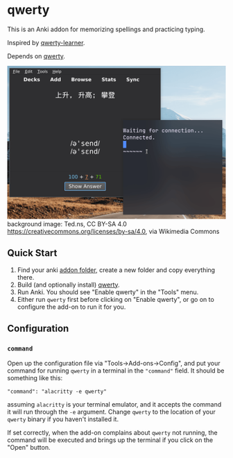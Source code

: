 # qwerty
This is an Anki addon for memorizing spellings and practicing typing.

Inspired by [qwerty-learner](https://github.com/Kaiyiwing/qwerty-learner).

Depends on [qwerty](https://github.com/MikeWalrus/qwerty).

![Demo](./gif/qwerty.gif)
background image: Ted.ns, CC BY-SA 4.0 <https://creativecommons.org/licenses/by-sa/4.0>, via Wikimedia Commons

## Quick Start
1. Find your anki [addon
folder](https://addon-docs.ankiweb.net/addon-folders.html), create a new folder and copy everything
there.
2. Build (and optionally install)
[qwerty](https://github.com/MikeWalrus/qwerty).
3. Run Anki. You should see "Enable qwerty" in the "Tools" menu.
4. Either run `qwerty` first before clicking on
"Enable qwerty", or go on to configure the add-on to run it for you.

## Configuration
### `command`
Open up the configuration file via "Tools->Add-ons->Config", and put your
command for running `qwerty` in a terminal in the `"command"` field. It should
be something like this:
```
"command": "alacritty -e qwerty"
```
 assuming
`alacritty` is your terminal emulator, and it accepts the command it will run
through the `-e` argument.  Change `qwerty` to the location of your `qwerty`
binary if you haven't installed it.

If set correctly, when the add-on complains about `qwerty` not running, the
command will be executed and brings up the terminal if you click on the "Open"
button.
